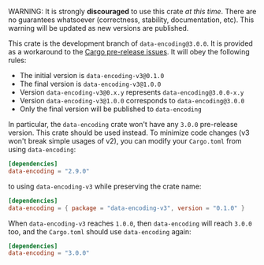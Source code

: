 WARNING: It is strongly **discouraged** to use this crate _at this time_. There are no guarantees
whatsoever (correctness, stability, documentation, etc). This warning will be updated as new
versions are published.

This crate is the development branch of `data-encoding@3.0.0`. It is provided as a workaround to the
[Cargo pre-release issues](https://github.com/rust-lang/cargo/issues/2222#issuecomment-2509149376).
It will obey the following rules:
- The initial version is `data-encoding-v3@0.1.0`
- The final version is `data-encoding-v3@1.0.0`
- Version `data-encoding-v3@0.x.y` represents `data-encoding@3.0.0-x.y`
- Version `data-encoding-v3@1.0.0` corresponds to `data-encoding@3.0.0`
- Only the final version will be published to `data-encoding`

In particular, the `data-encoding` crate won't have any `3.0.0` pre-release version. This crate
should be used instead. To minimize code changes (v3 won't break simple usages of v2), you can
modify your `Cargo.toml` from using `data-encoding`:

```toml
[dependencies]
data-encoding = "2.9.0"
```

to using `data-encoding-v3` while preserving the crate name:

```toml
[dependencies]
data-encoding = { package = "data-encoding-v3", version = "0.1.0" }
```

When `data-encoding-v3` reaches `1.0.0`, then `data-encoding` will reach `3.0.0` too, and the
`Cargo.toml` should use `data-encoding` again:

```toml
[dependencies]
data-encoding = "3.0.0"
```
